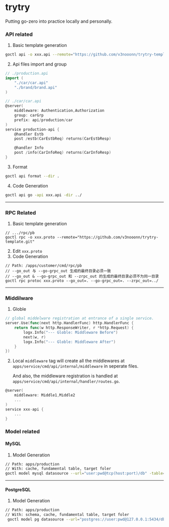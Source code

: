 <!-- @format -->

# trytry

Putting go-zero into practice locally and personally.

### API related

1. Basic template generation

```bash
goctl api -o xxx.api --remote="https://github.com/v3nooonn/trytry-template.git"
```

2. Api files import and group

```go
// ./production.api
import (
	"./car/car.api"
	"./brand/brand.api"
)

// ./car/car.api
@server(
	middleware: Authentication,Authorization
	group: carGrp
	prefix: api/production/car
)
service production-api {
	@handler Estb
	post /estb(CarEstbReq) returns(CarEstbResp)

	@handler Info
	post /info(CarInfoReq) returns(CarInfoResp)
}
```

3. Format

```bash
goctl api format --dir .
```

4. Code Generation

```bash
goctl api go -api xxx.api -dir ../
```

---

### RPC Related

1. Basic template generation

```
// .../rpc/pb
goctl rpc -o xxx.proto --remote="https://github.com/v3nooonn/trytry-template.git"
```

2. Edit `xxx.proto`
3. Code Generation

```
// Path: /apps/customer/cmd/rpc/pb
// --go_out 与 --go-grpc_out 生成的最终目录必须一致
// --go_out & --go-grpc_out 和 --zrpc_out 的生成的最终目录必须不为同一目录
goctl rpc protoc xxx.proto --go_out=. --go-grpc_out=. --zrpc_out=../
```

---

### Middilware

1. Globle

```go
// global middelware registration at entrance of a single service.
server.Use(func(next http.HandlerFunc) http.HandlerFunc {
	return func(w http.ResponseWriter, r *http.Request) {
		logx.Info("--- Globle: Middleware Before")
		next(w, r)
		logx.Info("--- Globle: Middleware After")
	}
})
```

2. Local
   `middleware` tag will create all the middlewares at `apps/service/cmd/api/internal/middleware` in seperate files.

   And also, the middleware registration is handled at `apps/service/cmd/api/internal/handler/routes.go`.

```go
@server(
	middleware: Middle1,Middle2
	...
)
service xxx-api {
	...
}
```

### Model related

#### MySQL

1. Model Generation

```bash
// Path: apps/production
// With: cache, fundamental table, target foler
goctl model mysql datasource --url="user:pwd@tcp(host:port)/db" -table="table" -c -dir=./model_dir --remote="https://github.com/v3nooonn/trytry-template"
```

---

#### PostgreSQL

1. Model Generation

```bash
// Path: apps/production
// With: schema, cache, fundamental table, target foler
 goctl model pg datasource --url="postgres://user:pwd@127.0.0.1:5434/db?sslmode=disable" --schema="schema" -table="table" -c -dir="target" --remote="https://github.com/v3nooonn/trytry-template"
```
